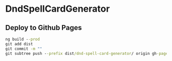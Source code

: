 # DndSpellCardGenerator

## Deploy to Github Pages
```cmd
ng build --prod
git add dist
git commit -m ""
git subtree push --prefix dist/dnd-spell-card-generator/ origin gh-pages
```
